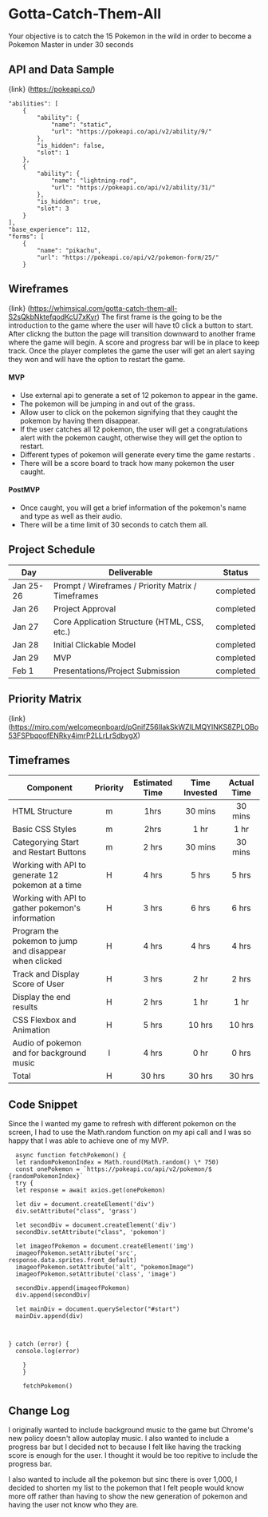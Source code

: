 # Gotta-Catch-Them-All

Your objective is to catch the 15 Pokemon in the wild in order to become a Pokemon Master in under 30 seconds

## API and Data Sample

{link} (https://pokeapi.co/)

    "abilities": [
        {
            "ability": {
                "name": "static",
                "url": "https://pokeapi.co/api/v2/ability/9/"
            },
            "is_hidden": false,
            "slot": 1
        },
        {
            "ability": {
                "name": "lightning-rod",
                "url": "https://pokeapi.co/api/v2/ability/31/"
            },
            "is_hidden": true,
            "slot": 3
        }
    ],
    "base_experience": 112,
    "forms": [
        {
            "name": "pikachu",
            "url": "https://pokeapi.co/api/v2/pokemon-form/25/"
        }

## Wireframes

{link} (https://whimsical.com/gotta-catch-them-all-S2sQkbNktefqodKcU7xKyr)
The first frame is the going to be the introduction to the game where the user will have t0 click a button to start.
After clickng the button the page will transition downward to another frame where the game will begin. A score and progress bar will be in place to keep track. Once the player completes the game the user will get an alert saying they won and will have the option to restart the game.

#### MVP

- Use external api to generate a set of 12 pokemon to appear in the game.
- The pokemon will be jumping in and out of the grass.
- Allow user to click on the pokemon signifying that they caught the pokemon by having them disappear.
- If the user catches all 12 pokemon, the user will get a congratulations alert with the pokemon caught, otherwise they will get the option to restart.
- Different types of pokemon will generate every time the game restarts .
- There will be a score board to track how many pokemon the user caught.

#### PostMVP

- Once caught, you will get a brief information of the pokemon's name and type as well as their audio.
- There will be a time limit of 30 seconds to catch them all.

## Project Schedule

| Day       | Deliverable                                        | Status    |
| --------- | -------------------------------------------------- | --------- |
| Jan 25-26 | Prompt / Wireframes / Priority Matrix / Timeframes | completed |
| Jan 26    | Project Approval                                   | completed |
| Jan 27    | Core Application Structure (HTML, CSS, etc.)       | completed |
| Jan 28    | Initial Clickable Model                            | completed |
| Jan 29    | MVP                                                | completed |
| Feb 1     | Presentations/Project Submission                   | completed |

## Priority Matrix

{link} (https://miro.com/welcomeonboard/pGnifZ56IIakSkWZlLMQYINKS8ZPLOBo53FSPbqoofENRky4imrP2LLrLrSdbygX)

## Timeframes

| Component                                              | Priority | Estimated Time | Time Invested | Actual Time |
| ------------------------------------------------------ | :------: | :------------: | :-----------: | :---------: |
| HTML Structure                                         |    m     |      1hrs      |    30 mins    |   30 mins   |
| Basic CSS Styles                                       |    m     |      2hrs      |     1 hr      |    1 hr     |
| Categorying Start and Restart Buttons                  |    m     |     2 hrs      |    30 mins    |   30 mins   |
| Working with API to generate 12 pokemon at a time      |    H     |     4 hrs      |     5 hrs     |    5 hrs    |
| Working with API to gather pokemon's information       |    H     |     3 hrs      |     6 hrs     |    6 hrs    |
| Program the pokemon to jump and disappear when clicked |    H     |     4 hrs      |     4 hrs     |    4 hrs    |
| Track and Display Score of User                        |    H     |     3 hrs      |     2 hr      |    2 hrs    |
| Display the end results                                |    H     |     2 hrs      |     1 hr      |    1 hr     |
| CSS Flexbox and Animation                              |    H     |     5 hrs      |    10 hrs     |   10 hrs    |
| Audio of pokemon and for background music              |    l     |     4 hrs      |     0 hr      |    0 hrs    |
| Total                                                  |    H     |     30 hrs     |    30 hrs     |   30 hrs    |

## Code Snippet

Since the I wanted my game to refresh with different pokemon on the screen, I had to use the Math.random function on my api call and I was so happy that I was able to achieve one of my MVP.

      async function fetchPokemon() {
      let randomPokemonIndex = Math.round(Math.random() \* 750)
      const onePokemon = `https://pokeapi.co/api/v2/pokemon/$ {randomPokemonIndex}`
      try {
      let response = await axios.get(onePokemon)

      let div = document.createElement('div')
      div.setAttribute("class", 'grass')

      let secondDiv = document.createElement('div')
      secondDiv.setAttribute("class", 'pokemon')

      let imageofPokemon = document.createElement('img')
      imageofPokemon.setAttribute('src', response.data.sprites.front_default)
      imageofPokemon.setAttribute('alt', "pokemonImage")
      imageofPokemon.setAttribute('class', 'image')

      secondDiv.append(imageofPokemon)
      div.append(secondDiv)

      let mainDiv = document.querySelector("#start")
      mainDiv.append(div)



    } catch (error) {
      console.log(error)

        }
        }

        fetchPokemon()

## Change Log

I originally wanted to include background music to the game but Chrome's new policy doesn't allow autoplay music. I also wanted to include a progress bar but I decided not to because I felt like having the tracking score is enough for the user. I thought it would be too repitive to include the progress bar.

I also wanted to include all the pokemon but sinc there is over 1,000, I decided to shorten my list to the pokemon that I felt people would know more off rather than having to show the new generation of pokemon and having the user not know who they are.
